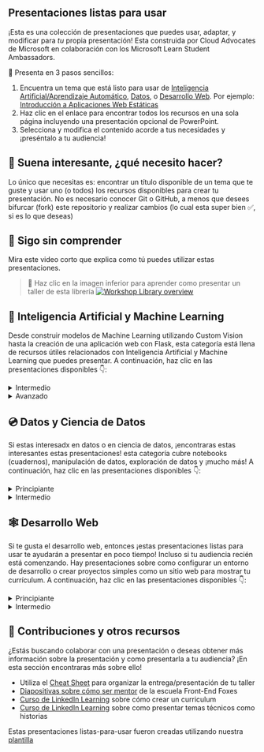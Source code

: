 ## Presentaciones listas para usar

¡Esta es una colección de presentaciones que puedes usar, adaptar, y modificar para *tu* propia presentación! Esta construida por Cloud Advocates de Microsoft en colaboración con los Microsoft Learn Student Ambassadors.

🚀 Presenta en 3 pasos sencillos:
1. Encuentra un tema que está listo para usar de [Inteligencia Artificial/Aprendizaje Automático](#-ai-and-ml), [Datos](#-data-and-data-science), o [Desarrollo Web](#-web-development). Por ejemplo: [Introducción a Aplicaciones Web Estáticas](./short/intro-static-web-apps/README.md)
1. Haz clic en el enlace para encontrar todos los recursos en una sola página incluyendo una presentación opcional de PowerPoint.
1. Selecciona y modifica el contenido acorde a tus necesidades y ¡preséntalo a tu audiencia! 

## 🧐 Suena interesante, ¿qué necesito hacer?

Lo único que necesitas es: encontrar un título disponible de un tema que te guste y usar uno (o todos) los recursos disponibles para crear tu presentación. No es necesario conocer Git o GitHub, a menos que desees bifurcar (fork) este repositorio y realizar cambios (lo cual esta super bien ✅, si es lo que deseas)

## 🤔 Sigo sin comprender
Mira este video corto que explica como tú puedes utilizar estas presentaciones.

> 🎥 Haz clic en la imagen inferior para aprender como presentar un taller de esta librería
[![Workshop Library overview ](/images/how-to.gif)](https://youtu.be/tylrSBnjHGo "Workshop Library overview - Click to Watch!")

## 🧠 Inteligencia Artificial y Machine Learning

Desde construir modelos de Machine Learning utilizando Custom Vision hasta la creación de una aplicación web con Flask, esta categoría está llena de recursos útiles relacionados con Inteligencia Artificial y Machine Learning que puedes presentar. A continuación, haz clic en las presentaciones disponibles 👇: 

  <details>
    <summary>Intermedio</summary>


   - [Crea un modelo de Aprendizaje Automático con Custom Vision](./full/ml-model-custom-vision/README.md)
   - [Crea una aplicación web de Inteligencia Artificial mediante Python y Flask](./full/flask-text-translator/README.md)
   - [Crea un modelo de regresión con el diseñador de Azure Machine Learning](./full/regression-aml-designer/README.md)
   - [Integración de la Custom Vision con Power Apps para la detección de la retinopatía diabética](./full/power-app-custom-vision/README.md)

  </details>

  <details>
    <summary>Avanzado</summary>


   - [Usa TensorFlow y Keras para el procesamiento del lenguaje natural](./full/intro-nlp-tensorflow/README.md)
   - [Aprendizaje profundo para visión artificial](./full/deep-learning-computer-vision/README.md)

  </details>


## 💿 Datos y Ciencia de Datos
Si estas interesadx en datos o en ciencia de datos, ¡encontraras estas interesantes estas presentaciones! esta categoría cubre notebooks (cuadernos), manipulación de datos, exploración de datos y ¡mucho más! A continuación, haz clic en las presentaciones disponibles 👇:

<details>
    <summary>Principiante</summary>


 - [Introducción a Jupyter Notebooks](./short/intro-jupyter-notebooks-python/README.md)
 - [Explore y analice datos con R](./full/explore-analyze-data-with-R/README.md)


</details>

<details>
  <summary>Intermedio</summary>


 - [Limpiar y preparar datos con Python](./full/clean-prepare-data-python/README.md)
 - [Lectura y escritura de datos con Azure DataBricks](./full/intro-databricks/README.md)
 - [Taller de Exploración del Papel de COVID](./full/covid-paper-text-analytics/README.md)
 - [Introducción a los modelos de regresión con R y Tidymodels](./full/intro-regression-R-tidymodels/README.md)
 - [Introducción a los modelos de clasificación con R y Tidymodels](./full/intro-classification-R-tidymodels/README.md)
 - [Introducción a los modelos de clustering con R y Tidymodels](./full/intro-clustering-R-tidymodels/README.md)

</details>



## 🕸 Desarrollo Web
Si te gusta el desarrollo web, entonces ¡estas presentaciones listas para usar te ayudarán a presentar en poco tiempo! Incluso si tu audiencia recién está comenzando. Hay presentaciones sobre como configurar un entorno de desarrollo o crear proyectos simples como un sitio web para mostrar tu currículum. A continuación, haz clic en las presentaciones disponibles 👇:

  <details>
    <summary>Principiante</summary>


   - [Introducción a GitHub usando GitHub.dev](./short/intro-github-dev/README.md)
   - [Explora el mundo del arte mediante el uso de API RESTful](./short/explore-art-rest-api/README.md)
   - [Introducción a las aplicaciones web estáticas](./short/intro-static-web-apps/README.md)
   - [Crea un sitio web para mostrar tu currículum](./full/build-resume-website/README.md)
   - [Crea una aplicación sin usar ningún código con Microsoft Power Platform](./full/power-platform-canvas-app/README.md)
   - [Introducción a los contenedores de desarrollo en VS Code](./full/using-dev-containers-vscode/README.md)

  </details>

  <details>
    <summary>Intermedio</summary>


   - [Crea una API mínima con .NET 6](./full/intro-minapi/README.md)
   - [Introducción a React](./full/intro-react/README.md)
   - [Creación de lógica sin servidor con Azure Functions](./full/azure-functions/README.md)
   - [Introducción a Django](./full/django-get-started/README.md)
   - [Crea una aplicación web progresiva de Mood Journal](./full/mood-journal-progressive-web-app/README.md)

  </details>


## 🤩 Contribuciones y otros recursos

¿Estás buscando colaborar con una presentación o deseas obtener más información sobre la presentación y como presentarla a tu audiencia? ¡En esta sección encontraras más sobre ello!

- Utiliza el [Cheat Sheet](./cheat-sheet.md) para organizar la entrega/presentación de tu taller
- [Diapositivas sobre cómo ser mentor](https://github.com/FrontEndFoxes/art/blob/main/frontend-foxes-mentor-training.pdf) de la escuela Front-End Foxes
- [Curso de LinkedIn Learning](https://www.linkedin.com/learning/teaching-techniques-developing-curriculum/welcome?autoAdvance=true&autoSkip=false&autoplay=true&resume=true&u=3322) sobre cómo crear un curriculum
- [Curso de LinkedIn Learning](https://www.linkedin.com/learning/presenting-technical-information-with-stories/storytelling-for-technical-presentations?autoAdvance=true&autoSkip=false&autoplay=true&resume=true&u=3322) sobre como presentar temas técnicos como historias

Estas presentaciones listas-para-usar fueron creadas utilizando nuestra [plantilla](https://github.com/microsoft/workshop-template)
